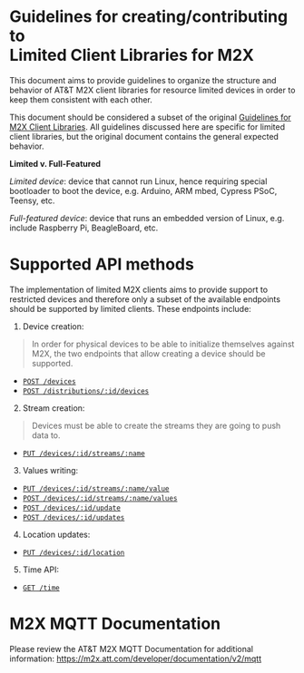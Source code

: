 # Guidelines for creating/contributing to <br /> Limited Client Libraries for M2X

This document aims to provide guidelines to organize the structure and
behavior of AT&T M2X client libraries for resource limited devices in order 
to keep them consistent with each other.

This document should be considered a subset of the original [Guidelines for M2X
Client Libraries](CLIENT-CONTRIBUTIONS.md). All guidelines discussed here are
specific for limited client libraries, but the original document contains the 
general expected behavior.

**Limited v. Full-Featured**

*Limited device*: device that cannot run Linux, hence requiring special bootloader to boot the device, e.g. Arduino, ARM mbed, Cypress PSoC, Teensy, etc.

*Full-featured device*: device that runs an embedded version of Linux, e.g. include Raspberry Pi, BeagleBoard, etc.

# Supported API methods

The implementation of limited M2X clients aims to provide support to restricted 
devices and therefore only a subset of the available endpoints should be 
supported by limited clients. These endpoints include:

1. Device creation: 
  > In order for physical devices to be able to initialize
themselves against M2X, the two endpoints that allow creating a device should
be supported.
  - [`POST /devices`](https://m2x.att.com/developer/documentation/v2/device#Create-Device)
  - [`POST /distributions/:id/devices`](https://m2x.att.com/developer/documentation/v2/distribution#Add-Device-to-an-existing-Distribution)

2. Stream creation:
  >  Devices must be able to create the streams they are going to
push data to.
  - [`PUT /devices/:id/streams/:name`](https://m2x.att.com/developer/documentation/v2/device#Create-Update-Data-Stream)

3. Values writing:
  - [`PUT /devices/:id/streams/:name/value`](https://m2x.att.com/developer/documentation/v2/device#Update-Data-Stream-Value)
  - [`POST /devices/:id/streams/:name/values`](https://m2x.att.com/developer/documentation/v2/device#Post-Data-Stream-Values)
  - [`POST /devices/:id/update`](https://m2x.att.com/developer/documentation/v2/device#Post-Device-Update--Single-Values-to-Multiple-Streams-)
  - [`POST /devices/:id/updates`](https://m2x.att.com/developer/documentation/v2/device#Post-Device-Updates--Multiple-Values-to-Multiple-Streams-)

4. Location updates:
  - [`PUT /devices/:id/location`](https://m2x.att.com/developer/documentation/v2/device#Update-Device-Location)

5. Time API:
  - [`GET /time`](https://m2x.att.com/developer/documentation/v2/time)

# M2X MQTT Documentation

Please review the AT&T M2X MQTT Documentation for additional information:
https://m2x.att.com/developer/documentation/v2/mqtt
